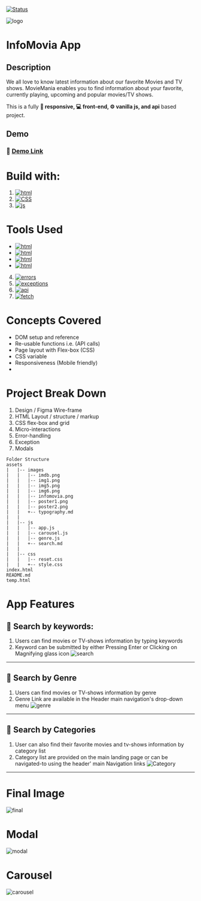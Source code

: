 [ ![Status][Badge-Status] ][Site-Page]

![logo](./assets/images/infomovia.png) 
# **InfoMovia** App
## Description
We all love to know latest information about our favorite Movies and TV shows. MovieMania enables you to find information about your favorite, currently playing, upcoming and popular movies/TV shows. 

This is a fully **📱 responsive, 💻 front-end, ⚙ vanilla js, and api** based project. 

## Demo

### 🔗 [Demo Link](adnanniaz77.github.io/movie-mania/)

# Build with:
 1. [![html](https://img.shields.io/static/v1?label=HTML5&message=Markup&color=orange&logo=html5&style=for-the-badge)](https://www.w3schools.com/html/)
 2. [![CSS](https://img.shields.io/static/v1?label=css3&message=Styling&color=blue&logo=css3&style=for-the-badge)](https://www.w3schools.com/css/)
 3. [![js](https://img.shields.io/static/v1?label=JavaScript&message=Language&color=yellow&logo=javascript&style=for-the-badge)](https://www.w3schools.com/js/)

# Tools Used
 - [![html](https://img.shields.io/badge/vscode-555?style=for-the-badge&logo=Visual%20Studio%20Code&logoColor=white)](https://https://code.visualstudio.com/)
 - [![html](https://img.shields.io/badge/git/github-555?style=for-the-badge&logo=github&logoColor=white)](https://https://code.github.com/)
 - [![html](https://img.shields.io/badge/Font%20Awesome%20icons-555?style=for-the-badge&logo=font%20awesome&logoColor=white)](https://https://code.github.com/)
 - [![html](https://img.shields.io/badge/tmdb%20API-555?style=for-the-badge&logo=The%20Movie%20Database&logoColor=lime)](https://https://code.github.com/)
 4. [![errors](https://img.shields.io/static/v1?label=Handling&message=Errors&color=red&style=for-the-badge)](https://developer.mozilla.org/en-US/docs/Web/JavaScript/Reference/Global_Objects/Error)
 5. [![exceptions](https://img.shields.io/static/v1?label=Handling&message=Exception&color=orange&style=for-the-badge)](https://www.tutorialspoint.com/javascript/javascript_error_handling.htm)
 6. [![api](https://img.shields.io/static/v1?label=API%20source&message=TMDB_API&color=inactive&style=for-the-badge)](https://developers.themoviedb.org/3)
 7. [![fetch](https://img.shields.io/static/v1?label=Handle%20API&message=Fetch%20Async%20Await&color=inactive&style=for-the-badge)](https://developer.mozilla.org/en-US/docs/Learn/JavaScript/Asynchronous/Async_await)

# Concepts Covered
 - DOM setup and reference
 - Re-usable functions i.e. (API calls)
 - Page layout with Flex-box (CSS)
 - CSS variable
 - Responsiveness (Mobile friendly)
 - 

# Project Break Down
 1. Design / Figma Wire-frame
 2. HTML Layout / structure / markup
 3. CSS flex-box and grid
 4. Micro-interactions
 5. Error-handling
 6. Exception
 7. Modals

```
Folder Structure
assets
|   |-- images
|   |   |-- imdb.png
|   |   |-- img1.png
|   |   |-- img5.png
|   |   |-- img6.png
|   |   |-- infomovia.png
|   |   |-- poster1.png
|   |   |-- poster2.png
|   |   +-- typography.md
|   |
|   |-- js
|   |   |-- app.js
|   |   |-- carousel.js
|   |   |-- genre.js
|   |   +-- search.md
|   |
|   |-- css
|   |   |-- reset.css
|   |   +-- style.css
index.html
README.md
temp.html
```

# App Features
## 🔎 Search by keywords:
   1. Users can find movies or TV-shows information by typing keywords
   2. Keyword can be submitted by either Pressing Enter or Clicking on Magnifying glass icon 
![search](./assets/images/github_resources/search.png)

- - -
## 🔎 Search by Genre
   1. Users can find movies or TV-shows information by genre
   2. Genre Link are available in the Header main navigation's drop-down menu
![genre](./assets/images/github_resources/genre.png)

- - -

## 🔎 Search by Categories
   1. User can also find their favorite movies and tv-shows information by category list
   2. Category list are provided on the main landing page or can be navigated-to using 
      the header' main Navigation links
![Category](./assets/images/github_resources/category.png)


- - -

# Final Image
![final](./assets/images/github_resources/screenShot.jpg)

 # Modal
![modal](./assets/images/github_resources/modal.png)

 # Carousel
![carousel](./assets/images/github_resources/carousel.png)



[Badge-Status]: https://img.shields.io/badge/Status-In_Development-informational?style=for-the-badge
[Badge-Contributors]: https://img.shields.io/badge/Contributors-4-lightgreen?style=for-the-badge
[Site-Page]: https://

[Figma]: https://www.figma.com/file/teMV2bbWUKLSKlkn8NHn0I/Poke-Store?node-id=0%3A1
[Trello]: https://trello.com/b/fz2gTMMX/poke-store
[Google Docs]: ___

[React]: https://reactjs.org/
[Sass]: https://sass-lang.com/
[JavaScript]: https://en.wikipedia.org/wiki/JavaScript
[TypeScript]: https://www.typescriptlang.org/
[React-Router-Dom]: https://reactrouter.com/
[Badge-React]: https://img.shields.io/badge/-React-20232A.svg?&style=for-the-badge&logo=React&logoColor=61DAFB
[Badge-Sass]: https://img.shields.io/badge/-Sass-hotpink.svg?&style=for-the-badge&logo=Sass&logoColor=FFF
[Badge-JavaScript]: https://img.shields.io/badge/-JavaScript-323330.svg?&style=for-the-badge&logo=JavaScript&logoColor=F0DB4F
[Badge-TypeScript]: https://img.shields.io/badge/-TypeScript-323330.svg?&style=for-the-badge&logo=TypeScript&logoColor=007ACC
[Badge-React-Router-Dom]: https://img.shields.io/badge/-React_Router-CA4245.svg?style=for-the-badge&logo=React-Router&logoColor=FFF
